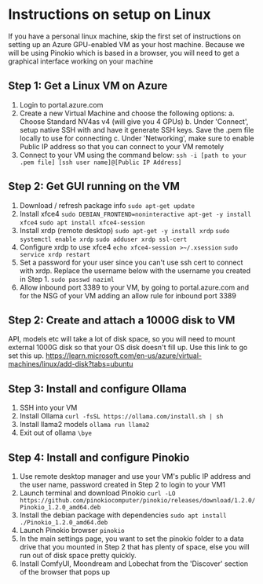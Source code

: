 # Instructions on setup on Linux

If you have a personal linux machine, skip the first set of instructions on setting up an Azure GPU-enabled VM as your host machine. Because we will be using Pinokio which is based in a browser, you will need to get a graphical interface working on your machine

## Step 1: Get a Linux VM on Azure
1. Login to portal.azure.com
2. Create a new Virtual Machine and choose the following options:
    a. Choose Standard NV4as v4 (will give you 4 GPUs)
    b. Under 'Connect', setup native SSH with and have it generate SSH keys. Save the .pem file locally to use for connecting
    c. Under 'Networking', make sure to enable Public IP address so that you can connect to your VM remotely
3. Connect to your VM using the command below:
    `ssh -i [path to your .pem file] [ssh user name]@[Public IP Address]`

## Step 2: Get GUI running on the VM
1. Download / refresh package info
    `sudo apt-get update`
2. Install xfce4
    `sudo DEBIAN_FRONTEND=noninteractive apt-get -y install xfce4`
    `sudo apt install xfce4-session`
4. Install xrdp (remote desktop)
    `sudo apt-get -y install xrdp`
    `sudo systemctl enable xrdp`
    `sudo adduser xrdp ssl-cert`
5. Configure xrdp to use xfce4
    `echo xfce4-session >~/.xsession`
    `sudo service xrdp restart`
6. Set a password for your user since you can't use ssh cert to connect with xrdp. Replace the username below with the username you created in Step 1.
    `sudo passwd naziml`
7. Allow inbound port 3389 to your VM, by going to portal.azure.com and for the NSG of your VM adding an allow rule for inbound port 3389

## Step 2: Create and attach a 1000G disk to VM
API, models etc will take a lot of disk space, so you will need to mount external 1000G disk so that your OS disk doesn't fill up. Use this link to go set this up. https://learn.microsoft.com/en-us/azure/virtual-machines/linux/add-disk?tabs=ubuntu 

## Step 3: Install and configure Ollama
1. SSH into your VM
2. Install Ollama
    `curl -fsSL https://ollama.com/install.sh | sh`
3. Install llama2 models
    `ollama run llama2`
4. Exit out of ollama
    `\bye`

## Step 4: Install and configure Pinokio
1. Use remote desktop manager and use your VM's public IP address and the user name, password created in Step 2 to login to your VM1
2. Launch terminal and download Pinokio
    `curl -LO https://github.com/pinokiocomputer/pinokio/releases/download/1.2.0/Pinokio_1.2.0_amd64.deb`
3. Install the debian package with dependencies
    `sudo apt install ./Pinokio_1.2.0_amd64.deb`
4. Launch Pinokio browser
    `pinokio`
5. In the main settings page, you want to set the pinokio folder to a data drive that you mounted in Step 2 that has plenty of space, else you will run out of disk space pretty quickly. 
6. Install ComfyUI, Moondream and Lobechat from the 'Discover' section of the browser that pops up



    
